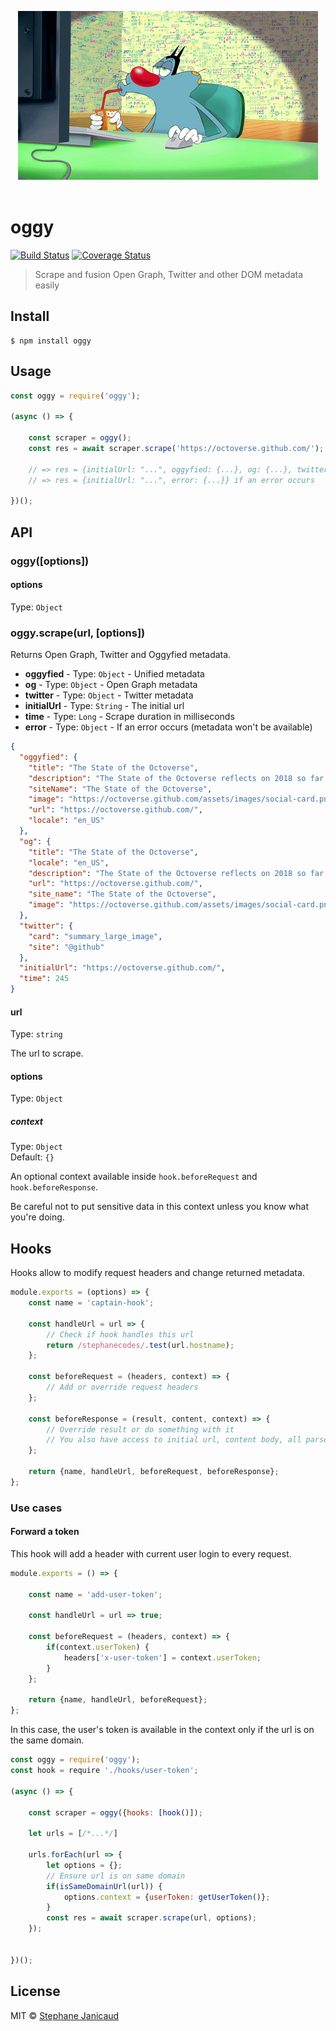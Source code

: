 <p align="center">
	<img src="media/logo.gif">
	<br>
	<br>
</p>

# oggy
[![Build Status](https://travis-ci.org/stephanecodes/oggy.svg?branch=master)](https://travis-ci.org/stephanecodes/oggy) [![Coverage Status](https://coveralls.io/repos/github/stephanecodes/oggy/badge.svg?branch=master)](https://coveralls.io/github/stephanecodes/oggy?branch=master)

>Scrape and fusion Open Graph, Twitter and other DOM metadata easily


## Install

```
$ npm install oggy
```


## Usage

```js
const oggy = require('oggy');

(async () => {

	const scraper = oggy();
	const res = await scraper.scrape('https://octoverse.github.com/');

	// => res = {initialUrl: "...", oggyfied: {...}, og: {...}, twitter: {...}}
	// => res = {initialUrl: "...", error: {...}} if an error occurs

})();
```


## API

### oggy([options])

#### options

Type: `Object`

### oggy.scrape(url, [options])

Returns Open Graph, Twitter and Oggyfied metadata.

- **oggyfied** - Type: `Object` - Unified metadata
- **og** - Type: `Object` - Open Graph metadata
- **twitter** - Type: `Object` - Twitter metadata
- **initialUrl** - Type: `String` - The initial url
- **time** - Type: `Long` - Scrape duration in milliseconds
- **error** - Type: `Object` - If an error occurs (metadata won't be available)



```json
{
  "oggyfied": {
    "title": "The State of the Octoverse",
    "description": "The State of the Octoverse reflects on 2018 so far, teamwork across time zones, and 1.1 billion contributions.",
    "siteName": "The State of the Octoverse",
    "image": "https://octoverse.github.com/assets/images/social-card.png",
    "url": "https://octoverse.github.com/",
    "locale": "en_US"
  },
  "og": {
    "title": "The State of the Octoverse",
    "locale": "en_US",
    "description": "The State of the Octoverse reflects on 2018 so far, teamwork across time zones, and 1.1 billion contributions.",
    "url": "https://octoverse.github.com/",
    "site_name": "The State of the Octoverse",
    "image": "https://octoverse.github.com/assets/images/social-card.png"
  },
  "twitter": {
    "card": "summary_large_image",
    "site": "@github"
  },
  "initialUrl": "https://octoverse.github.com/",
  "time": 245
}
```


#### url

Type: `string`

The url to scrape.

#### options

Type: `Object`

##### context

Type: `Object`<br>
Default: `{}`

An optional context available inside `hook.beforeRequest` and `hook.beforeResponse`.

Be careful not to put sensitive data in this context unless you know what you're doing.


## Hooks

Hooks allow to modify request headers and change returned metadata.

```js
module.exports = (options) => {
	const name = 'captain-hook';

	const handleUrl = url => {
		// Check if hook handles this url
		return /stephanecodes/.test(url.hostname);
	};

	const beforeRequest = (headers, context) => {
		// Add or override request headers
	};

	const beforeResponse = (result, content, context) => {
		// Override result or do something with it
		// You also have access to initial url, content body, all parsed metadata.
	};

	return {name, handleUrl, beforeRequest, beforeResponse};
};
```

### Use cases

#### Forward a token

This hook will add a header with current user login to every request.

```js
module.exports = () => {

	const name = 'add-user-token';

	const handleUrl = url => true;

	const beforeRequest = (headers, context) => {
		if(context.userToken) {
			headers['x-user-token'] = context.userToken;
		}
	};

	return {name, handleUrl, beforeRequest};
};
```
In this case, the user's token is available in the context only if the url is on the same domain.

```js
const oggy = require('oggy');
const hook = require './hooks/user-token';

(async () => {

	const scraper = oggy({hooks: [hook()]);

	let urls = [/*...*/]

	urls.forEach(url => {
		let options = {};
		// Ensure url is on same domain
		if(isSameDomainUrl(url)) {
			options.context = {userToken: getUserToken()};
		}
		const res = await scraper.scrape(url, options);
	});


})();


```




## License

MIT © [Stephane Janicaud](https://github.com/stephanecodes)
